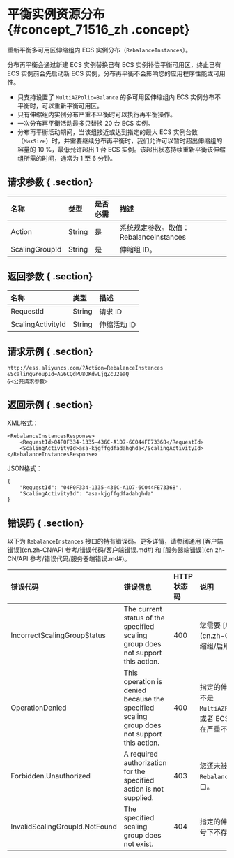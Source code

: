 # 平衡实例资源分布 {#concept_71516_zh .concept}

重新平衡多可用区伸缩组内 ECS 实例分布（`RebalanceInstances`）。

分布再平衡会通过新建 ECS 实例替换已有 ECS 实例补偿平衡可用区，终止已有 ECS 实例前会先启动新 ECS 实例，分布再平衡不会影响您的应用程序性能或可用性。

-   只支持设置了 `MultiAZPolic=Balance` 的多可用区伸缩组内 ECS 实例分布不平衡时，可以重新平衡可用区。
-   只有伸缩组内实例分布严重不平衡时可以执行再平衡操作。
-   一次分布再平衡活动最多只替换 20 台 ECS 实例。
-   分布再平衡活动期间，当该组接近或达到指定的最大 ECS 实例台数（`MaxSize`）时，并需要继续分布再平衡时，我们允许可以暂时超出伸缩组的容量的 10 %，最低允许超出 1 台 ECS 实例。该超出状态持续重新平衡该伸缩组所需的时间，通常为 1 至 6 分钟。

## 请求参数 { .section}

|名称|类型|是否必需|描述|
|:-|:-|:---|:-|
|Action|String|是|系统规定参数。取值： RebalanceInstances|
|ScalingGroupId|String|是|伸缩组 ID。|

## 返回参数 { .section}

|名称|类型|描述|
|:-|:-|:-|
|RequestId|String|请求 ID|
|ScalingActivityId|String|伸缩活动 ID|

## 请求示例 { .section}

```
http://ess.aliyuncs.com/?Action=RebalanceInstances
&ScalingGroupId=AG6CQdPU8OKdwLjgZcJ2eaQ
&<公共请求参数>
```

## 返回示例 { .section}

XML格式：

```
<RebalanceInstancesResponse>
    <RequestId>04F0F334-1335-436C-A1D7-6C044FE73368</RequestId>
    <ScalingActivityId>asa-kjgffgdfadahghda</ScalingActivityId>
</RebalanceInstancesResponse>
```

JSON格式：

```
{
    "RequestId": "04F0F334-1335-436C-A1D7-6C044FE73368",
    "ScalingActivityId": "asa-kjgffgdfadahghda"
}
```

## 错误码 { .section}

以下为 `RebalanceInstances` 接口的特有错误码。更多详情，请参阅通用 [客户端错误](cn.zh-CN/API 参考/错误代码/客户端错误.md#) 和 [服务器端错误](cn.zh-CN/API 参考/错误代码/服务器端错误.md#)。

|错误代码|错误信息|HTTP状态码|说明|
|:---|:---|:------|:-|
|IncorrectScalingGroupStatus|The current status of the specified scaling group does not support this action.|400|您需要 [启用伸缩组](cn.zh-CN/API 参考/伸缩组/启用伸缩组.md#)。|
|OperationDenied|This operation is denied because the specified scaling group does not support this action.|400|指定的伸缩组的平衡策略不是 `MultiAZPolic=Balance`，或者 ECS 实例分布不存在严重不平衡的情况。|
|Forbidden.Unauthorized|A required authorization for the specified action is not supplied.|403|您还未被授权使用 `RebalanceInstances` 接口。|
|InvalidScalingGroupId.NotFound|The specified scaling group does not exist.|404|指定的伸缩组在该用户账号下不存在。|

